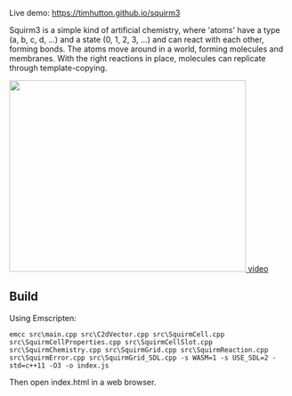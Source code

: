 Live demo: https://timhutton.github.io/squirm3

Squirm3 is a simple kind of artificial chemistry, where 'atoms' have a type (a, b, c, d, ...) and a state (0, 1, 2, 3, ...) and can react with each other, forming bonds. The atoms move around in a world, forming molecules and membranes. With the right reactions in place, molecules can replicate through template-copying.

<a href='http://www.youtube.com/watch?feature=player_embedded&v=VrTM6wYl4Us' target='_blank'><img src='http://img.youtube.com/vi/VrTM6wYl4Us/0.jpg' width='425' height=344 /> video</a>

Build
-----

Using Emscripten:

```emcc src\main.cpp src\C2dVector.cpp src\SquirmCell.cpp src\SquirmCellProperties.cpp src\SquirmCellSlot.cpp src\SquirmChemistry.cpp src\SquirmGrid.cpp src\SquirmReaction.cpp src\SquirmError.cpp src\SquirmGrid_SDL.cpp -s WASM=1 -s USE_SDL=2 -std=c++11 -O3 -o index.js```

Then open index.html in a web browser.
